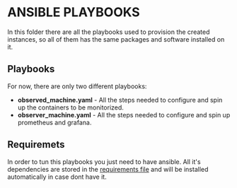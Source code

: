 # ANSIBLE PLAYBOOKS

In this folder there are all the playbooks used to provision the created instances, so all of them has the same packages and software installed on it. 

## Playbooks 

For now, there are only two different playbooks:

* **observed_machine.yaml** - All the steps needed to configure and spin up the containers to be monitorized.
* **observer_machine.yaml** - All the steps needed to configure and spin up prometheus and grafana.

## Requiremets

In order to tun this playbooks you just need to have ansible. All it's dependencies are stored in the [requirements file](./requirements.yaml) and will be installed automatically in case dont have it.